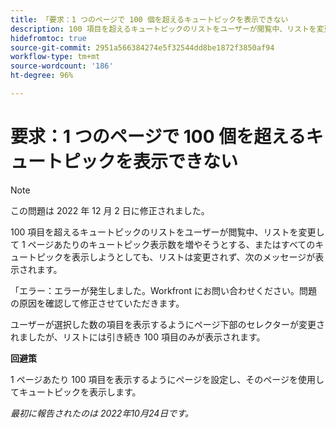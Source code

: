 ```yaml
---
title: 「要求：1 つのページで 100 個を超えるキュートピックを表示できない
description: 100 項目を超えるキュートピックのリストをユーザーが閲覧中、リストを変更して 1 ページあたりのキュートピック表示数を増やそうとする、またはすべてのキュートピックを表示しようとしても、リストは変更されず、次のメッセージが表示されます。」
hidefromtoc: true
source-git-commit: 2951a566384274e5f32544dd8be1872f3850af94
workflow-type: tm+mt
source-wordcount: '186'
ht-degree: 96%

---
```



# 要求：1 つのページで 100 個を超えるキュートピックを表示できない

>[!NOTE]
>
>この問題は 2022 年 12 月 2 日に修正されました。

100 項目を超えるキュートピックのリストをユーザーが閲覧中、リストを変更して 1 ページあたりのキュートピック表示数を増やそうとする、またはすべてのキュートピックを表示しようとしても、リストは変更されず、次のメッセージが表示されます。

「エラー：エラーが発生しました。Workfront にお問い合わせください。問題の原因を確認して修正させていただきます。

ユーザーが選択した数の項目を表示するようにページ下部のセレクターが変更されましたが、リストには引き続き 100 項目のみが表示されます。

**回避策**

1 ページあたり 100 項目を表示するようにページを設定し、そのページを使用してキュートピックを表示します。

_最初に報告されたのは 2022年10月24日です。_

